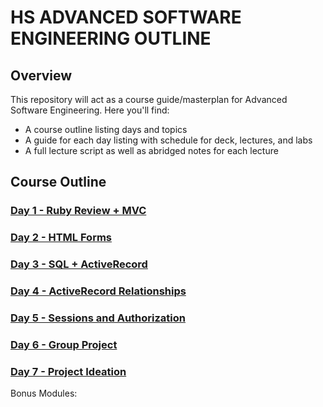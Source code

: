 # HS ADVANCED SOFTWARE ENGINEERING OUTLINE

## Overview
This repository will act as a course guide/masterplan for Advanced Software Engineering. 
Here you'll find:

+ A course outline listing days and topics
+ A guide for each day listing with schedule for deck, lectures, and labs
+ A full lecture script as well as abridged notes for each lecture

## Course Outline

### [Day 1 - Ruby Review + MVC ](lectures/day-01)

### [Day 2 - HTML Forms](lectures/day-02)

### [Day 3 - SQL + ActiveRecord ](lectures/day-03)

### [Day 4 - ActiveRecord Relationships ](lectures/day-04)

### [Day 5 - Sessions and Authorization ](lectures/day-05)

### [Day 6 - Group Project](lectures/day-06)

### [Day 7 - Project Ideation ](lectures/day-07)

Bonus Modules:

